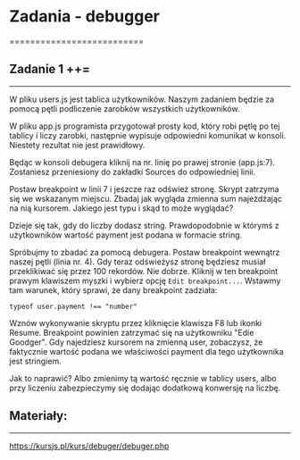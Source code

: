 # Zadania - debugger
==========================


## Zadanie 1 ++=
--------------------------
W pliku users.js jest tablica użytkowników. Naszym zadaniem będzie za pomocą pętli podliczenie zarobków wszystkich użytkowników.

W pliku app.js programista przygotował prosty kod, który robi pętlę po tej tablicy i liczy zarobki, następnie wypisuje odpowiedni komunikat w konsoli. Niestety rezultat nie jest prawidłowy.

Będąc w konsoli debugera kliknij na nr. linię po prawej stronie (app.js:7).
Zostaniesz przeniesiony do zakładki Sources do odpowiedniej linii.

Postaw breakpoint w linii 7 i jeszcze raz odśwież stronę. Skrypt zatrzyma się we wskazanym miejscu. Zbadaj jak wygląda zmienna sum najeżdżając na nią kursorem. Jakiego jest typu i skąd to może wyglądać?

Dzieje się tak, gdy do liczby dodasz string. Prawdopodobnie w którymś z użytkowników wartość payment jest podana w formacie string.

Spróbujmy to zbadać za pomocą debugera.
Postaw breakpoint wewnątrz naszej pętli (linia nr. 4). Gdy teraz odświeżysz stronę będziesz musiał przeklikiwać się przez 100 rekordów. Nie dobrze.
Kliknij w ten breakpoint prawym klawiszem myszki i wybierz opcję `Edit breakpoint...`.
Wstawmy tam warunek, który sprawi, że dany breakpoint zadziała:

```
typeof user.payment !== "number"
```

Wznów wykonywanie skryptu przez kliknięcie klawisza F8 lub ikonki Resume.
Breakpoint powinien zatrzymać się na użytkowniku "Edie Goodger". Gdy najedziesz kursorem na zmienną user, zobaczysz, że faktycznie wartość podana we właściwości payment dla tego użytkownika jest stringiem.

Jak to naprawić? Albo zmienimy tą wartość ręcznie w tablicy users, albo przy liczeniu zabezpieczymy się dodając dodatkową konwersję na liczbę.


## Materiały:
--------------------------
https://kursjs.pl/kurs/debuger/debuger.php
